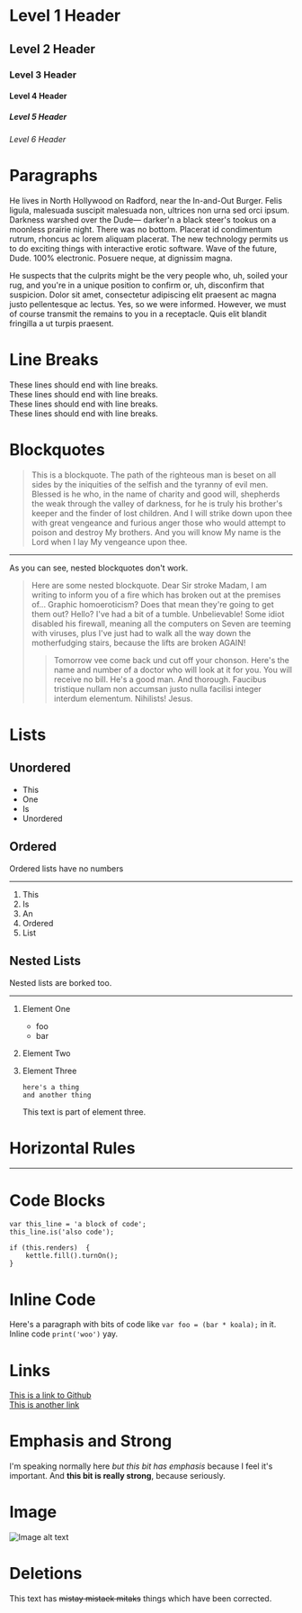 
# Level 1 Header #
## Level 2 Header ##
### Level 3 Header ###
#### Level 4 Header ####
##### Level 5 Header #####
###### Level 6 Header ######

# Paragraphs #

He lives in North Hollywood on Radford, near the In-and-Out Burger. Felis ligula, malesuada suscipit malesuada non, ultrices non urna sed orci ipsum. Darkness warshed over the Dude— darker'n a black steer's tookus on a moonless prairie night. There was no bottom. Placerat id condimentum rutrum, rhoncus ac lorem aliquam placerat. The new technology permits us to do exciting things with interactive erotic software. Wave of the future, Dude. 100% electronic. Posuere neque, at dignissim magna.

He suspects that the culprits might be the very people who, uh, soiled your rug, and you're in a unique position to confirm or, uh, disconfirm that suspicion. Dolor sit amet, consectetur adipiscing elit praesent ac magna justo pellentesque ac lectus. Yes, so we were informed. However, we must of course transmit the remains to you in a receptacle. Quis elit blandit fringilla a ut turpis praesent.

# Line Breaks #

These lines should end with line breaks.  
These lines should end with line breaks.  
These lines should end with line breaks.  
These lines should end with line breaks.  

# Blockquotes #


 > This is a blockquote. The path of the righteous man is beset on all sides by the iniquities of the selfish and the tyranny of evil men. Blessed is he who, in the name of charity and good will, shepherds the weak through the valley of darkness, for he is truly his brother's keeper and the finder of lost children. And I will strike down upon thee with great vengeance and furious anger those who would attempt to poison and destroy My brothers. And you will know My name is the Lord when I lay My vengeance upon thee.

----------------

As you can see, nested blockquotes don't work.

 > Here are some nested blockquote. Dear Sir stroke Madam, I am writing to inform you of a fire which has broken out at the premises of... Graphic homoeroticism? Does that mean they're going to get them out? Hello? I've had a bit of a tumble. Unbelievable! Some idiot disabled his firewall, meaning all the computers on Seven are teeming with viruses, plus I've just had to walk all the way down the motherfudging stairs, because the lifts are broken AGAIN!
 > 
 > > Tomorrow vee come back und cut off your chonson. Here's the name and number of a doctor who will look at it for you. You will receive no bill. He's a good man. And thorough. Faucibus tristique nullam non accumsan justo nulla facilisi integer interdum elementum. Nihilists! Jesus.


# Lists #

## Unordered ##

* This
* One
* Is
* Unordered

## Ordered ##

Ordered lists have no numbers

---------------

1. This
2. Is
3. An
4. Ordered
5. List

## Nested Lists ##

Nested lists are borked too.

----------------

 1. Element One

      * foo
      * bar

 2. Element Two

 3. Element Three

        here's a thing
        and another thing

    This text is part of element three.

# Horizontal Rules #

---------------


# Code Blocks #

    var this_line = 'a block of code';
    this_line.is('also code');
    
    if (this.renders)  {
        kettle.fill().turnOn();
    }

# Inline Code #

Here's a paragraph with bits of code like `var foo = (bar * koala);` in it. Inline code `print('woo')` yay.

# Links #

[This is a link to Github](http://github.com)  
[This is another link](http://example.com)

# Emphasis and Strong #

I'm speaking normally here *but this bit has emphasis* because I feel it's important. And **this bit is really strong**, because seriously.

# Image #

![Image alt text](foo.jpg "Image title")

# Deletions #

This text has ~~mistay mistaek mitaks~~ things which have been corrected.